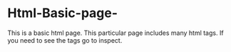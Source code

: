 # Html-Basic-page-
This is a basic html page. This particular page includes many html tags. If you need to see the tags go to inspect.
